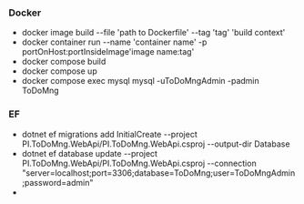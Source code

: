 ### Docker

- docker image build --file 'path to Dockerfile' --tag 'tag' 'build context'
- docker container run --name 'container name' -p portOnHost:portInsideImage'image name:tag'
- docker compose build
- docker compose up
- docker compose exec mysql mysql -uToDoMngAdmin -padmin ToDoMng
### EF

- dotnet ef migrations add InitialCreate --project PI.ToDoMng.WebApi/PI.ToDoMng.WebApi.csproj --output-dir Database
- dotnet ef database update --project PI.ToDoMng.WebApi/PI.ToDoMng.WebApi.csproj  --connection "server=localhost;port=3306;database=ToDoMng;user=ToDoMngAdmin;password=admin"
- 